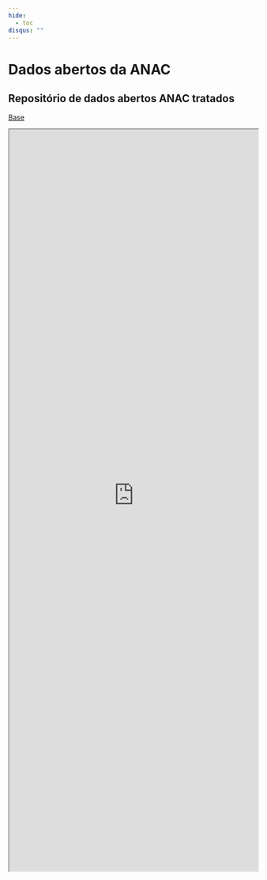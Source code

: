 ```yaml
---
hide:
  - toc
disqus: ""
---
```


# Dados abertos da ANAC

## Repositório de dados abertos ANAC tratados
[Base](https://octo-repo-visualization.vercel.app/?repo=gabrielmacedoanac%2Fflat-data-anac)

<iframe src="https://octo-repo-visualization.vercel.app/?repo=gabrielmacedoanac%2Fflat-data-anac" frameborder="1" height=1500 width=100%></iframe>
